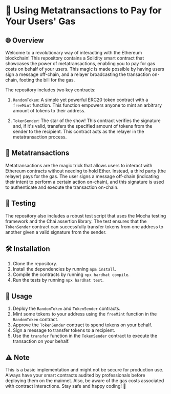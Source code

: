 # 🚀 Using Metatransactions to Pay for Your Users' Gas

## 🌐 Overview
Welcome to a revolutionary way of interacting with the Ethereum blockchain! This repository contains a Solidity smart contract that showcases the power of metatransactions, enabling you to pay for gas costs on behalf of your users. This magic is made possible by having users sign a message off-chain, and a relayer broadcasting the transaction on-chain, footing the bill for the gas.

The repository includes two key contracts:

1. `RandomToken`: A simple yet powerful ERC20 token contract with a `freeMint` function. This function empowers anyone to mint an arbitrary amount of tokens to their address.

2. `TokenSender`: The star of the show! This contract verifies the signature and, if it's valid, transfers the specified amount of tokens from the sender to the recipient. This contract acts as the relayer in the metatransaction process.

## 🎩 Metatransactions
Metatransactions are the magic trick that allows users to interact with Ethereum contracts without needing to hold Ether. Instead, a third party (the relayer) pays for the gas. The user signs a message off-chain (indicating their intent to perform a certain action on-chain), and this signature is used to authenticate and execute the transaction on-chain.

## 🧪 Testing
The repository also includes a robust test script that uses the Mocha testing framework and the Chai assertion library. The test ensures that the `TokenSender` contract can successfully transfer tokens from one address to another given a valid signature from the sender.

## 🛠️ Installation
1. Clone the repository.
2. Install the dependencies by running `npm install`.
3. Compile the contracts by running `npx hardhat compile`.
4. Run the tests by running `npx hardhat test`.

## 🚀 Usage
1. Deploy the `RandomToken` and `TokenSender` contracts.
2. Mint some tokens to your address using the `freeMint` function in the `RandomToken` contract.
3. Approve the `TokenSender` contract to spend tokens on your behalf.
4. Sign a message to transfer tokens to a recipient.
5. Use the `transfer` function in the `TokenSender` contract to execute the transaction on your behalf.

## ⚠️ Note
This is a basic implementation and might not be secure for production use. Always have your smart contracts audited by professionals before deploying them on the mainnet. Also, be aware of the gas costs associated with contract interactions. Stay safe and happy coding! 🚀
